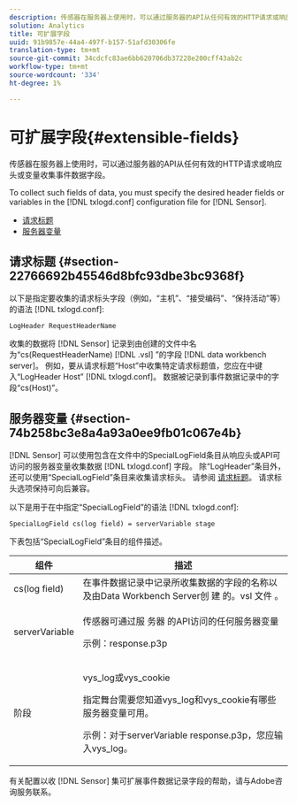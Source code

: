 ```yaml
---
description: 传感器在服务器上使用时，可以通过服务器的API从任何有效的HTTP请求或响应头或变量收集事件数据字段。
solution: Analytics
title: 可扩展字段
uuid: 91b9857e-44a4-497f-b157-51afd30306fe
translation-type: tm+mt
source-git-commit: 34cdcfc83ae6bb620706db37228e200cff43ab2c
workflow-type: tm+mt
source-wordcount: '334'
ht-degree: 1%

---
```



# 可扩展字段{#extensible-fields}

传感器在服务器上使用时，可以通过服务器的API从任何有效的HTTP请求或响应头或变量收集事件数据字段。

To collect such fields of data, you must specify the desired header fields or variables in the [!DNL txlogd.conf] configuration file for [!DNL Sensor].

* [请求标题](../../../home/c-snsr-ovrvw/c-evnt-data-rcd-flds/c-ex-flds.md#section-22766692b45546d8bfc93dbe3bc9368f)
* [服务器变量](../../../home/c-snsr-ovrvw/c-evnt-data-rcd-flds/c-ex-flds.md#section-74b258bc3e8a4a93a0ee9fb01c067e4b)

## 请求标题 {#section-22766692b45546d8bfc93dbe3bc9368f}

以下是指定要收集的请求标头字段（例如，“主机”、“接受编码”、“保持活动”等）的语法 [!DNL txlogd.conf]:

```
LogHeader RequestHeaderName
```

收集的数据将 [!DNL Sensor] 记录到由创建的文件中名为“cs(RequestHeaderName) [!DNL .vsl] ”的字段 [!DNL data workbench server]。 例如，要从请求标题“Host”中收集特定请求标题值，您应在中键入“LogHeader Host” [!DNL txlogd.conf]。 数据被记录到事件数据记录中的字段“cs(Host)”。

## 服务器变量 {#section-74b258bc3e8a4a93a0ee9fb01c067e4b}

[!DNL Sensor] 可以使用包含在文件中的SpecialLogField条目从响应头或API可访问的服务器变量收集数据 [!DNL txlogd.conf] 字段。 除“LogHeader”条目外，还可以使用“SpecialLogField”条目来收集请求标头。 请参阅 [请求标题](../../../home/c-snsr-ovrvw/c-evnt-data-rcd-flds/c-ex-flds.md#section-22766692b45546d8bfc93dbe3bc9368f)。 请求标头选项保持可向后兼容。

以下是用于在中指定“SpecialLogField”的语法 [!DNL txlogd.conf]:

```
SpecialLogField cs(log field) = serverVariable stage
```

下表包括“SpecialLogField”条目的组件描述。

<table id="table_053D5F34D56E4B15A85CA3B4FAD6E1B1"> 
 <thead> 
  <tr> 
   <th colname="col1" class="entry"> 组件 </th> 
   <th colname="col2" class="entry"> 描述 </th> 
  </tr> 
 </thead>
 <tbody> 
  <tr> 
   <td colname="col1"> cs(log field) </td> 
   <td colname="col2"> 在事件数据记录中记录所收集数据的字段的名称以及由Data Workbench Server创 <span class="filepath"> 建 </span> 的。vsl <span class="keyword"> 文件 </span>。 </td> 
  </tr> 
  <tr> 
   <td colname="col1"> serverVariable </td> 
   <td colname="col2"> <p>传感器可通过服 <span class="wintitle"> 务器 </span> 的API访问的任何服务器变量 </p> <p>示例：response.p3p </p> </td> 
  </tr> 
  <tr> 
   <td colname="col1"> 阶段 </td> 
   <td colname="col2"> <p>vys_log或vys_cookie </p> <p>指定舞台需要您知道vys_log和vys_cookie有哪些服务器变量可用。 </p> <p>示例：对于serverVariable response.p3p，您应输入vys_log。 </p> </td> 
  </tr> 
 </tbody> 
</table>

有关配置以收 [!DNL Sensor] 集可扩展事件数据记录字段的帮助，请与Adobe咨询服务联系。
